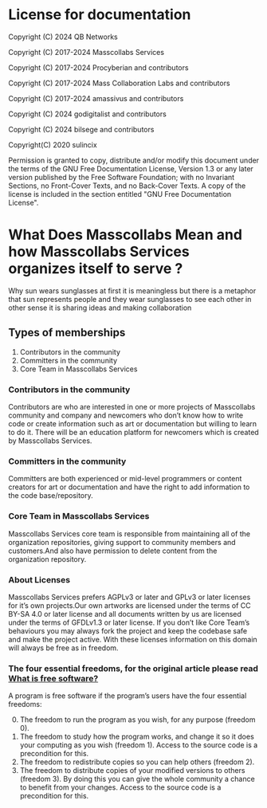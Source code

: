 # License for documentation

Copyright (C)  2024  QB Networks

Copyright (C)  2017-2024  Masscollabs Services

Copyright (C)  2017-2024  Procyberian and contributors

Copyright (C)  2017-2024  Mass Collaboration Labs and contributors

Copyright (C)  2017-2024  amassivus and contributors

Copyright (C) 2024 godigitalist and contributors

Copyright (C) 2024 bilsege and contributors

Copyright(C) 2020 sulincix

Permission is granted to copy, distribute and/or modify this document
under the terms of the GNU Free Documentation License, Version 1.3
or any later version published by the Free Software Foundation;
with no Invariant Sections, no Front-Cover Texts, and no Back-Cover Texts.
A copy of the license is included in the section entitled "GNU
Free Documentation License".

# What Does Masscollabs Mean and how Masscollabs Services organizes itself to serve ?

Why sun wears sunglasses at first it is meaningless but there is a metaphor that sun represents people and they wear sunglasses to see each other in other sense it is sharing ideas and making collaboration

## Types of memberships

1. Contributors in the community
2. Committers in the community
3. Core Team in Masscollabs Services

### Contributors in the community

Contributors are who are interested in one or more projects of Masscollabs community and company and newcomers who don’t know how to write code or create information such as art or documentation but willing to learn to do it. There will be an education platform for newcomers which is created by Masscollabs Services.

### Committers in the community

Committers are both experienced or mid-level programmers or content creators for art or documentation and have the right to add information to the code base/repository.

### Core Team in Masscollabs Services

Masscollabs Services core team is responsible from maintaining all of the organization repositories, giving support to community members and customers.And also have permission to delete content from the organization repository.

### About Licenses

Masscollabs Services prefers  AGPLv3 or later and GPLv3 or later licenses for it’s own projects.Our own artworks are licensed under the terms of CC BY-SA 4.0 or later license and  all documents written by us are licensed under the terms of GFDLv1.3 or later license. If you don’t like Core Team’s behaviours you may always fork the project and keep the codebase safe and make the project active. With these licenses information on this domain will always be free as in freedom.

### The four essential freedoms, for the original article please read [What is free software?](https://www.gnu.org/philosophy/free-sw.en.html)

A program is free software if the program’s users have the four essential freedoms:

0. The freedom to run the program as you wish, for any purpose (freedom 0).
1. The freedom to study how the program works, and change it so it does your computing as you wish (freedom 1). Access to the source code is a precondition for this.
2. The freedom to redistribute copies so you can help others (freedom 2).
3. The freedom to distribute copies of your modified versions to others (freedom 3). By doing this you can give the whole community a chance to benefit from your changes. Access to the source code is a precondition for this.
